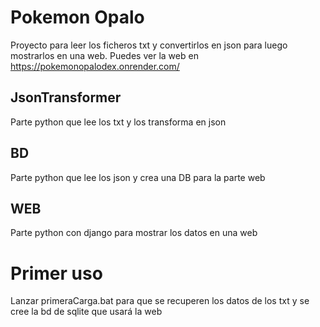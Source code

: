 # Pokemon Opalo
Proyecto para leer los ficheros txt y convertirlos en json para luego mostrarlos en una web.
Puedes ver la web en https://pokemonopalodex.onrender.com/

## JsonTransformer
Parte python que lee los txt y los transforma en json

## BD
Parte python que lee los json y crea una DB para la parte web

## WEB
Parte python con django para mostrar los datos en una web

# Primer uso
Lanzar primeraCarga.bat para que se recuperen los datos de los txt y se cree la bd de sqlite que usará la web